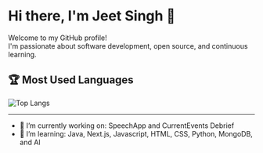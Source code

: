 # Hi there, I'm Jeet Singh 👋

Welcome to my GitHub profile!  
I'm passionate about software development, open source, and continuous learning.

## 🏆 Most Used Languages

![Top Langs](https://github-readme-stats.vercel.app/api/top-langs/?username=TheJeetSingh&layout=compact&theme=radical)

---

- 🔭 I’m currently working on: SpeechApp and CurrentEvents Debrief
- 🌱 I’m learning: Java, Next.js, Javascript, HTML, CSS, Python, MongoDB, and AI

<!--
**TheJeetSingh/TheJeetSingh** is a ✨ _special_ ✨ repository because its README.md (this file) appears on your GitHub profile.
-->
